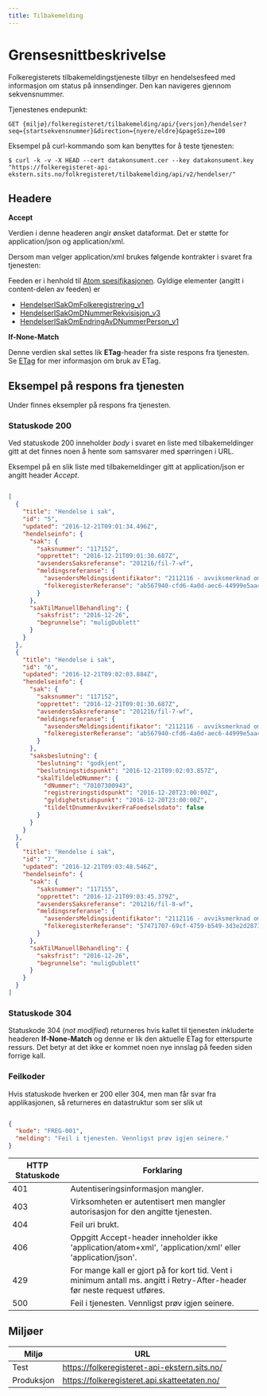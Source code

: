 ```yaml
---
title: Tilbakemelding
---
```


# Grensesnittbeskrivelse
Folkeregisterets tilbakemeldingstjeneste tilbyr en hendelsesfeed med informasjon om status på innsendinger. Den kan navigeres gjennom sekvensnummer. 

Tjenestenes endepunkt:

`GET {miljø}/folkeregisteret/tilbakemelding/api/{versjon}/hendelser?seq={startsekvensnummer}&direction={nyere/eldre}&pageSize=100`

Eksempel på curl-kommando som kan benyttes for å teste tjenesten:

`$ curl -k -v -X HEAD --cert datakonsument.cer --key datakonsument.key "https://folkeregisteret-api-ekstern.sits.no/folkregisteret/tilbakemelding/api/v2/hendelser/"`

## Headere

**Accept**

Verdien i denne headeren angir ønsket dataformat. Det er støtte for application/json og application/xml.

Dersom man velger application/xml brukes følgende kontrakter i svaret fra tjenesten:

Feeden er i henhold til [Atom spesifikasjonen](http://www.ietf.org/rfc/rfc4287.txt). Gyldige elementer (angitt i content-delen av feeden) er 
* [HendelserISakOmFolkeregistrering_v1](../kontrakter/HendelserISakOmFolkeregistrering_1.0.xsd)
* [HendelserISakOmDNummerRekvisisjon_v3](../kontrakter/HendelserISakOmDNummerRekvisisjon_3.0.xsd)
* [HendelserISakOmEndringAvDNummerPerson_v1](../kontrakter/HendelserISakOmEndringAvDNummerPerson_1.0.xsd)

**If-None-Match**

Denne verdien skal settes lik **ETag**-header fra siste respons fra tjenesten. Se [ETag](https://developer.mozilla.org/en-US/docs/Web/HTTP/Headers/ETag) for mer informasjon om bruk av ETag.

## Eksempel på respons fra tjenesten
Under finnes eksempler på respons fra tjenesten.

### Statuskode 200
Ved statuskode 200 inneholder *body* i svaret en liste med tilbakemeldinger gitt at det finnes noen å hente som samsvarer med spørringen i URL.

Eksempel på en slik liste med tilbakemeldinger gitt at application/json er angitt header *Accept*.
```json

[
  {
    "title": "Hendelse i sak",
    "id": "5",
    "updated": "2016-12-21T09:01:34.496Z",
    "hendelseinfo": {
      "sak": {
        "saksnummer": "117152",
        "opprettet": "2016-12-21T09:01:30.687Z",
        "avsendersSaksreferanse": "201216/fil-7-wf",
        "meldingsreferanse": {
          "avsendersMeldingsidentifikator": "2112116 - avviksmerknad om dublett og merknad om forkortet navn",
          "folkeregisterReferanse": "ab567940-cfd6-4a0d-aec6-44999e5aa4b1"
        }
      },
      "sakTilManuellBehandling": {
        "saksfrist": "2016-12-26",
        "begrunnelse": "muligDublett"
      }
    }
  },
  {
    "title": "Hendelse i sak",
    "id": "6",
    "updated": "2016-12-21T09:02:03.884Z",
    "hendelseinfo": {
      "sak": {
        "saksnummer": "117152",
        "opprettet": "2016-12-21T09:01:30.687Z",
        "avsendersSaksreferanse": "201216/fil-7-wf",
        "meldingsreferanse": {
          "avsendersMeldingsidentifikator": "2112116 - avviksmerknad om dublett og merknad om forkortet navn",
          "folkeregisterReferanse": "ab567940-cfd6-4a0d-aec6-44999e5aa4b1"
        }
      },
      "saksbeslutning": {
        "beslutning": "godkjent",
        "beslutningstidspunkt": "2016-12-21T09:02:03.857Z",
        "skalTildeleDNummer": {
          "dNummer": "70107300943",
          "registreringstidspunkt": "2016-12-20T23:00:00Z",
          "gyldighetstidspunkt": "2016-12-20T23:00:00Z",
          "tildeltDnummerAvvikerFraFoedselsdato": false
        }
      }
    }
  },
  {
    "title": "Hendelse i sak",
    "id": "7",
    "updated": "2016-12-21T09:03:48.546Z",
    "hendelseinfo": {
      "sak": {
        "saksnummer": "117155",
        "opprettet": "2016-12-21T09:03:45.379Z",
        "avsendersSaksreferanse": "201216/fil-8-wf",
        "meldingsreferanse": {
          "avsendersMeldingsidentifikator": "2112116 - avviksmerknad om dublett og merknad om forkortet navn",
          "folkeregisterReferanse": "57471707-69cf-4759-b549-3d3e2d2873fa"
        }
      },
      "sakTilManuellBehandling": {
        "saksfrist": "2016-12-26",
        "begrunnelse": "muligDublett"
      }
    }
  }
]
```

### Statuskode 304
Statuskode 304 (_not modified_) returneres hvis kallet til tjenesten inkluderte headeren **If-None-Match** og denne er lik den aktuelle ETag for etterspurte ressurs. Det betyr at det ikke er kommet noen nye innslag på feeden siden forrige kall.

### Feilkoder
Hvis statuskode hverken er 200 eller 304, men man får svar fra applikasjonen, så returneres en datastruktur som ser slik ut

```json

{
  "kode": "FREG-001",
  "melding": "Feil i tjenesten. Vennligst prøv igjen seinere."
}
```

| HTTP Statuskode |  Forklaring |
|----------|-------|
| 401 | Autentiseringsinformasjon mangler. |
| 403 | Virksomheten er autentisert men mangler autorisasjon for den angitte tjenesten. |
| 404 | Feil uri brukt. |
| 406 | Oppgitt Accept-header inneholder ikke 'application/atom+xml', 'application/xml' eller 'application/json'. |
| 429 | For mange kall er gjort på for kort tid. Vent i minimum antall ms. angitt i Retry-After-header før neste request utføres. |
| 500 | Feil i tjenesten. Vennligst prøv igjen seinere. |

## Miljøer

| Miljø | URL | 
|-------|-----|
| Test | https://folkeregisteret-api-ekstern.sits.no/ | 
| Produksjon | https://folkeregisteret.api.skatteetaten.no/ |  
